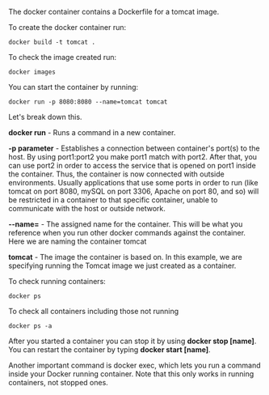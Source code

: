 The docker container contains a Dockerfile for a tomcat image.

To create the docker container run:

```
docker build -t tomcat .
```

To check the image created run:

```
docker images
```
You can start the container by running:

```
docker run -p 8080:8080 --name=tomcat tomcat
```

Let's break down this.

**docker run** - Runs a command in a new container.

**-p parameter** - Establishes a connection between container's port(s) to the host. By using port1:port2 you make port1 match with port2. After that, you can use port2 in order to access the service that is opened on port1 inside the container. Thus, the container is now connected with outside environments. Usually applications that use some ports in order to run (like tomcat on port 8080, mySQL on port 3306, Apache on port 80, and so) will be restricted in a container to that specific container, unable to communicate with the host or outside network.

**--name=** - The assigned name for the container. This will be what you reference when you run other docker commands against the container. Here we are naming the container tomcat

**tomcat** - The image the container is based on. In this example, we are specifying running the Tomcat image we just created as a container.

To check running containers:

```
docker ps
```

To check all containers including those not running

```
docker ps -a
```

After you started a container you can stop it by using **docker stop [name]**. You can restart the container by typing **docker start [name]**.

Another important command is docker exec, which lets you run a command inside your Docker running container. Note that this only works in running containers, not stopped ones.
